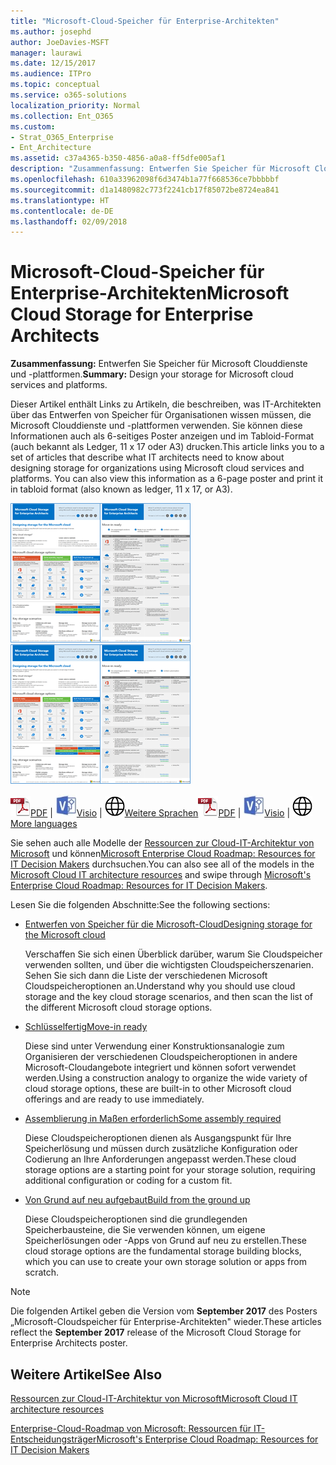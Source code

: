```yaml
---
title: "Microsoft-Cloud-Speicher für Enterprise-Architekten"
ms.author: josephd
author: JoeDavies-MSFT
manager: laurawi
ms.date: 12/15/2017
ms.audience: ITPro
ms.topic: conceptual
ms.service: o365-solutions
localization_priority: Normal
ms.collection: Ent_O365
ms.custom:
- Strat_O365_Enterprise
- Ent_Architecture
ms.assetid: c37a4365-b350-4856-a0a8-ff5dfe005af1
description: "Zusammenfassung: Entwerfen Sie Speicher für Microsoft Clouddienste und -plattformen."
ms.openlocfilehash: 610a33962098f6d3474b1a77f668536ce7bbbbbf
ms.sourcegitcommit: d1a1480982c773f2241cb17f85072be8724ea841
ms.translationtype: HT
ms.contentlocale: de-DE
ms.lasthandoff: 02/09/2018
---
```

# <a name="microsoft-cloud-storage-for-enterprise-architects"></a><span data-ttu-id="ada48-103">Microsoft-Cloud-Speicher für Enterprise-Architekten</span><span class="sxs-lookup"><span data-stu-id="ada48-103">Microsoft Cloud Storage for Enterprise Architects</span></span>

 <span data-ttu-id="ada48-104">**Zusammenfassung:** Entwerfen Sie Speicher für Microsoft Clouddienste und -plattformen.</span><span class="sxs-lookup"><span data-stu-id="ada48-104">**Summary:** Design your storage for Microsoft cloud services and platforms.</span></span>
  
<span data-ttu-id="ada48-p101">Dieser Artikel enthält Links zu Artikeln, die beschreiben, was IT-Architekten über das Entwerfen von Speicher für Organisationen wissen müssen, die Microsoft Clouddienste und -plattformen verwenden. Sie können diese Informationen auch als 6-seitiges Poster anzeigen und im Tabloid-Format (auch bekannt als Ledger, 11 x 17 oder A3) drucken.</span><span class="sxs-lookup"><span data-stu-id="ada48-p101">This article links you to a set of articles that describe what IT architects need to know about designing storage for organizations using Microsoft cloud services and platforms. You can also view this information as a 6-page poster and print it in tabloid format (also known as ledger, 11 x 17, or A3).</span></span>
  
<span data-ttu-id="ada48-107">[![Miniaturbild für Microsoft-Cloud-Speichermodell](images/0d4e2eb9-1109-4b3b-bf9e-2f3eff2e2cc4.png)  
](https://www.microsoft.com/download/details.aspx?id=49552)</span><span class="sxs-lookup"><span data-stu-id="ada48-107">[![Thumb image for Microsoft cloud storage model](images/0d4e2eb9-1109-4b3b-bf9e-2f3eff2e2cc4.png)  
](https://www.microsoft.com/download/details.aspx?id=49552)</span></span>
  
<span data-ttu-id="ada48-108">![PDF-Datei](images/ITPro_Other_PDFicon.png)[PDF](https://go.microsoft.com/fwlink/p/?linkid=842079) | ![Visio-Datei](images/ITPro_Other_VisioIcon.jpg)[Visio](https://go.microsoft.com/fwlink/p/?linkid=842080) | ![Seite mit Versionen in zusätzlichen Sprachen anzeigen](images/e16c992d-b0f8-48ae-bf44-db7a9fcaab9e.png)[Weitere Sprachen](https://www.microsoft.com/download/details.aspx?id=49552)</span><span class="sxs-lookup"><span data-stu-id="ada48-108">![PDF file](images/ITPro_Other_PDFicon.png)[PDF](https://go.microsoft.com/fwlink/p/?linkid=842079) | ![Visio file](images/ITPro_Other_VisioIcon.jpg)[Visio](https://go.microsoft.com/fwlink/p/?linkid=842080) | ![See a page with versions in additional languages](images/e16c992d-b0f8-48ae-bf44-db7a9fcaab9e.png)[More languages](https://www.microsoft.com/download/details.aspx?id=49552)</span></span>
  
<span data-ttu-id="ada48-109">Sie sehen auch alle Modelle der [Ressourcen zur Cloud-IT-Architektur von Microsoft](microsoft-cloud-it-architecture-resources.md) und können[Microsoft Enterprise Cloud Roadmap: Resources for IT Decision Makers](https://aka.ms/cloudarchitecture) durchsuchen.</span><span class="sxs-lookup"><span data-stu-id="ada48-109">You can also see all of the models in the [Microsoft Cloud IT architecture resources](microsoft-cloud-it-architecture-resources.md) and swipe through [Microsoft's Enterprise Cloud Roadmap: Resources for IT Decision Makers](https://aka.ms/cloudarchitecture).</span></span>
  
<span data-ttu-id="ada48-110">Lesen Sie die folgenden Abschnitte:</span><span class="sxs-lookup"><span data-stu-id="ada48-110">See the following sections:</span></span>
  
- [<span data-ttu-id="ada48-111">Entwerfen von Speicher für die Microsoft-Cloud</span><span class="sxs-lookup"><span data-stu-id="ada48-111">Designing storage for the Microsoft cloud</span></span>](designing-storage-for-the-microsoft-cloud.md)
    
    <span data-ttu-id="ada48-112">Verschaffen Sie sich einen Überblick darüber, warum Sie Cloudspeicher verwenden sollten, und über die wichtigsten Cloudspeicherszenarien. Sehen Sie sich dann die Liste der verschiedenen Microsoft Cloudspeicheroptionen an.</span><span class="sxs-lookup"><span data-stu-id="ada48-112">Understand why you should use cloud storage and the key cloud storage scenarios, and then scan the list of the different Microsoft cloud storage options.</span></span>
    
- [<span data-ttu-id="ada48-113">Schlüsselfertig</span><span class="sxs-lookup"><span data-stu-id="ada48-113">Move-in ready</span></span>](move-in-ready.md)
    
    <span data-ttu-id="ada48-114">Diese sind unter Verwendung einer Konstruktionsanalogie zum Organisieren der verschiedenen Cloudspeicheroptionen in andere Microsoft-Cloudangebote integriert und können sofort verwendet werden.</span><span class="sxs-lookup"><span data-stu-id="ada48-114">Using a construction analogy to organize the wide variety of cloud storage options, these are built-in to other Microsoft cloud offerings and are ready to use immediately.</span></span>
    
- [<span data-ttu-id="ada48-115">Assemblierung in Maßen erforderlich</span><span class="sxs-lookup"><span data-stu-id="ada48-115">Some assembly required</span></span>](some-assembly-required.md)
    
    <span data-ttu-id="ada48-116">Diese Cloudspeicheroptionen dienen als Ausgangspunkt für Ihre Speicherlösung und müssen durch zusätzliche Konfiguration oder Codierung an Ihre Anforderungen angepasst werden.</span><span class="sxs-lookup"><span data-stu-id="ada48-116">These cloud storage options are a starting point for your storage solution, requiring additional configuration or coding for a custom fit.</span></span>
    
- [<span data-ttu-id="ada48-117">Von Grund auf neu aufgebaut</span><span class="sxs-lookup"><span data-stu-id="ada48-117">Build from the ground up</span></span>](build-from-the-ground-up.md)
    
    <span data-ttu-id="ada48-118">Diese Cloudspeicheroptionen sind die grundlegenden Speicherbausteine, die Sie verwenden können, um eigene Speicherlösungen oder -Apps von Grund auf neu zu erstellen.</span><span class="sxs-lookup"><span data-stu-id="ada48-118">These cloud storage options are the fundamental storage building blocks, which you can use to create your own storage solution or apps from scratch.</span></span>
    
> [!NOTE]
> <span data-ttu-id="ada48-119">Die folgenden Artikel geben die Version vom **September 2017** des Posters „Microsoft-Cloudspeicher für Enterprise-Architekten" wieder.</span><span class="sxs-lookup"><span data-stu-id="ada48-119">These articles reflect the **September 2017** release of the Microsoft Cloud Storage for Enterprise Architects poster.</span></span>
  
## <a name="see-also"></a><span data-ttu-id="ada48-120">Weitere Artikel</span><span class="sxs-lookup"><span data-stu-id="ada48-120">See Also</span></span>

[<span data-ttu-id="ada48-121">Ressourcen zur Cloud-IT-Architektur von Microsoft</span><span class="sxs-lookup"><span data-stu-id="ada48-121">Microsoft Cloud IT architecture resources</span></span>](microsoft-cloud-it-architecture-resources.md)

[<span data-ttu-id="ada48-122">Enterprise-Cloud-Roadmap von Microsoft: Ressourcen für IT-Entscheidungsträger</span><span class="sxs-lookup"><span data-stu-id="ada48-122">Microsoft's Enterprise Cloud Roadmap: Resources for IT Decision Makers</span></span>](https://sway.com/FJ2xsyWtkJc2taRD)



